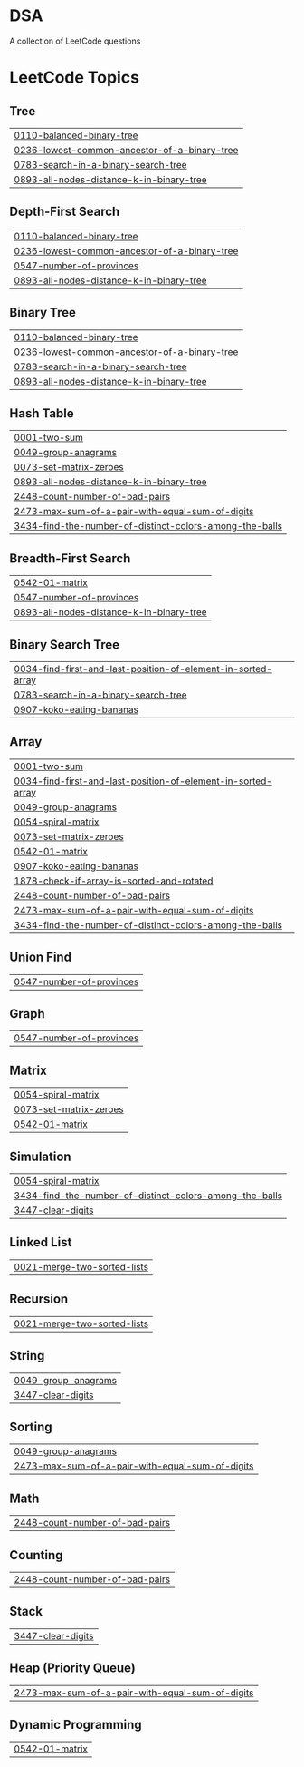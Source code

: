 # DSA
A collection of LeetCode questions 

<!---LeetCode Topics Start-->
# LeetCode Topics
## Tree
|  |
| ------- |
| [0110-balanced-binary-tree](https://github.com/abhhinavgupta/DSA/tree/master/0110-balanced-binary-tree) |
| [0236-lowest-common-ancestor-of-a-binary-tree](https://github.com/abhhinavgupta/DSA/tree/master/0236-lowest-common-ancestor-of-a-binary-tree) |
| [0783-search-in-a-binary-search-tree](https://github.com/abhhinavgupta/DSA/tree/master/0783-search-in-a-binary-search-tree) |
| [0893-all-nodes-distance-k-in-binary-tree](https://github.com/abhhinavgupta/DSA/tree/master/0893-all-nodes-distance-k-in-binary-tree) |
## Depth-First Search
|  |
| ------- |
| [0110-balanced-binary-tree](https://github.com/abhhinavgupta/DSA/tree/master/0110-balanced-binary-tree) |
| [0236-lowest-common-ancestor-of-a-binary-tree](https://github.com/abhhinavgupta/DSA/tree/master/0236-lowest-common-ancestor-of-a-binary-tree) |
| [0547-number-of-provinces](https://github.com/abhhinavgupta/DSA/tree/master/0547-number-of-provinces) |
| [0893-all-nodes-distance-k-in-binary-tree](https://github.com/abhhinavgupta/DSA/tree/master/0893-all-nodes-distance-k-in-binary-tree) |
## Binary Tree
|  |
| ------- |
| [0110-balanced-binary-tree](https://github.com/abhhinavgupta/DSA/tree/master/0110-balanced-binary-tree) |
| [0236-lowest-common-ancestor-of-a-binary-tree](https://github.com/abhhinavgupta/DSA/tree/master/0236-lowest-common-ancestor-of-a-binary-tree) |
| [0783-search-in-a-binary-search-tree](https://github.com/abhhinavgupta/DSA/tree/master/0783-search-in-a-binary-search-tree) |
| [0893-all-nodes-distance-k-in-binary-tree](https://github.com/abhhinavgupta/DSA/tree/master/0893-all-nodes-distance-k-in-binary-tree) |
## Hash Table
|  |
| ------- |
| [0001-two-sum](https://github.com/abhhinavgupta/DSA/tree/master/0001-two-sum) |
| [0049-group-anagrams](https://github.com/abhhinavgupta/DSA/tree/master/0049-group-anagrams) |
| [0073-set-matrix-zeroes](https://github.com/abhhinavgupta/DSA/tree/master/0073-set-matrix-zeroes) |
| [0893-all-nodes-distance-k-in-binary-tree](https://github.com/abhhinavgupta/DSA/tree/master/0893-all-nodes-distance-k-in-binary-tree) |
| [2448-count-number-of-bad-pairs](https://github.com/abhhinavgupta/DSA/tree/master/2448-count-number-of-bad-pairs) |
| [2473-max-sum-of-a-pair-with-equal-sum-of-digits](https://github.com/abhhinavgupta/DSA/tree/master/2473-max-sum-of-a-pair-with-equal-sum-of-digits) |
| [3434-find-the-number-of-distinct-colors-among-the-balls](https://github.com/abhhinavgupta/DSA/tree/master/3434-find-the-number-of-distinct-colors-among-the-balls) |
## Breadth-First Search
|  |
| ------- |
| [0542-01-matrix](https://github.com/abhhinavgupta/DSA/tree/master/0542-01-matrix) |
| [0547-number-of-provinces](https://github.com/abhhinavgupta/DSA/tree/master/0547-number-of-provinces) |
| [0893-all-nodes-distance-k-in-binary-tree](https://github.com/abhhinavgupta/DSA/tree/master/0893-all-nodes-distance-k-in-binary-tree) |
## Binary Search Tree
|  |
| ------- |
| [0034-find-first-and-last-position-of-element-in-sorted-array](https://github.com/abhhinavgupta/DSA/tree/master/0034-find-first-and-last-position-of-element-in-sorted-array) |
| [0783-search-in-a-binary-search-tree](https://github.com/abhhinavgupta/DSA/tree/master/0783-search-in-a-binary-search-tree) |
| [0907-koko-eating-bananas](https://github.com/abhhinavgupta/DSA/tree/master/0907-koko-eating-bananas) |
## Array
|  |
| ------- |
| [0001-two-sum](https://github.com/abhhinavgupta/DSA/tree/master/0001-two-sum) |
| [0034-find-first-and-last-position-of-element-in-sorted-array](https://github.com/abhhinavgupta/DSA/tree/master/0034-find-first-and-last-position-of-element-in-sorted-array) |
| [0049-group-anagrams](https://github.com/abhhinavgupta/DSA/tree/master/0049-group-anagrams) |
| [0054-spiral-matrix](https://github.com/abhhinavgupta/DSA/tree/master/0054-spiral-matrix) |
| [0073-set-matrix-zeroes](https://github.com/abhhinavgupta/DSA/tree/master/0073-set-matrix-zeroes) |
| [0542-01-matrix](https://github.com/abhhinavgupta/DSA/tree/master/0542-01-matrix) |
| [0907-koko-eating-bananas](https://github.com/abhhinavgupta/DSA/tree/master/0907-koko-eating-bananas) |
| [1878-check-if-array-is-sorted-and-rotated](https://github.com/abhhinavgupta/DSA/tree/master/1878-check-if-array-is-sorted-and-rotated) |
| [2448-count-number-of-bad-pairs](https://github.com/abhhinavgupta/DSA/tree/master/2448-count-number-of-bad-pairs) |
| [2473-max-sum-of-a-pair-with-equal-sum-of-digits](https://github.com/abhhinavgupta/DSA/tree/master/2473-max-sum-of-a-pair-with-equal-sum-of-digits) |
| [3434-find-the-number-of-distinct-colors-among-the-balls](https://github.com/abhhinavgupta/DSA/tree/master/3434-find-the-number-of-distinct-colors-among-the-balls) |
## Union Find
|  |
| ------- |
| [0547-number-of-provinces](https://github.com/abhhinavgupta/DSA/tree/master/0547-number-of-provinces) |
## Graph
|  |
| ------- |
| [0547-number-of-provinces](https://github.com/abhhinavgupta/DSA/tree/master/0547-number-of-provinces) |
## Matrix
|  |
| ------- |
| [0054-spiral-matrix](https://github.com/abhhinavgupta/DSA/tree/master/0054-spiral-matrix) |
| [0073-set-matrix-zeroes](https://github.com/abhhinavgupta/DSA/tree/master/0073-set-matrix-zeroes) |
| [0542-01-matrix](https://github.com/abhhinavgupta/DSA/tree/master/0542-01-matrix) |
## Simulation
|  |
| ------- |
| [0054-spiral-matrix](https://github.com/abhhinavgupta/DSA/tree/master/0054-spiral-matrix) |
| [3434-find-the-number-of-distinct-colors-among-the-balls](https://github.com/abhhinavgupta/DSA/tree/master/3434-find-the-number-of-distinct-colors-among-the-balls) |
| [3447-clear-digits](https://github.com/abhhinavgupta/DSA/tree/master/3447-clear-digits) |
## Linked List
|  |
| ------- |
| [0021-merge-two-sorted-lists](https://github.com/abhhinavgupta/DSA/tree/master/0021-merge-two-sorted-lists) |
## Recursion
|  |
| ------- |
| [0021-merge-two-sorted-lists](https://github.com/abhhinavgupta/DSA/tree/master/0021-merge-two-sorted-lists) |
## String
|  |
| ------- |
| [0049-group-anagrams](https://github.com/abhhinavgupta/DSA/tree/master/0049-group-anagrams) |
| [3447-clear-digits](https://github.com/abhhinavgupta/DSA/tree/master/3447-clear-digits) |
## Sorting
|  |
| ------- |
| [0049-group-anagrams](https://github.com/abhhinavgupta/DSA/tree/master/0049-group-anagrams) |
| [2473-max-sum-of-a-pair-with-equal-sum-of-digits](https://github.com/abhhinavgupta/DSA/tree/master/2473-max-sum-of-a-pair-with-equal-sum-of-digits) |
## Math
|  |
| ------- |
| [2448-count-number-of-bad-pairs](https://github.com/abhhinavgupta/DSA/tree/master/2448-count-number-of-bad-pairs) |
## Counting
|  |
| ------- |
| [2448-count-number-of-bad-pairs](https://github.com/abhhinavgupta/DSA/tree/master/2448-count-number-of-bad-pairs) |
## Stack
|  |
| ------- |
| [3447-clear-digits](https://github.com/abhhinavgupta/DSA/tree/master/3447-clear-digits) |
## Heap (Priority Queue)
|  |
| ------- |
| [2473-max-sum-of-a-pair-with-equal-sum-of-digits](https://github.com/abhhinavgupta/DSA/tree/master/2473-max-sum-of-a-pair-with-equal-sum-of-digits) |
## Dynamic Programming
|  |
| ------- |
| [0542-01-matrix](https://github.com/abhhinavgupta/DSA/tree/master/0542-01-matrix) |
<!---LeetCode Topics End-->
